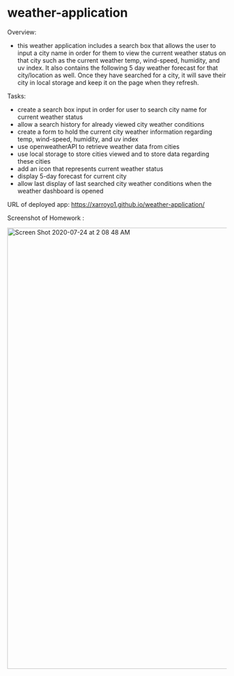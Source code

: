 # weather-application

Overview: 

- this weather application includes a search box that allows the user to input a city name in order for them to view the current weather status on that city such as the current weather temp, wind-speed, humidity, and uv index. It also contains the following 5 day weather forecast for that city/location as well. Once they have searched for a city, it will save their city in local storage and keep it on the page when they refresh. 

Tasks:

- create a search box input in order for user to search city name for current weather status
- allow a search history for already viewed city weather conditions
- create a form to hold the current city weather information regarding temp, wind-speed, humidity, and uv index
- use openweatherAPI to retrieve weather data from cities 
- use local storage to store cities viewed and to store data regarding these cities 
- add an icon that represents current weather status 
- display 5-day forecast for current city 
- allow last display of last searched city weather conditions when the weather dashboard is opened 


URL of deployed app: https://xarroyo1.github.io/weather-application/


Screenshot of Homework : 

<img width="1014" alt="Screen Shot 2020-07-24 at 2 08 48 AM" src="https://user-images.githubusercontent.com/65522080/88365001-a952a700-cd52-11ea-9391-c49283e72cc4.png">

